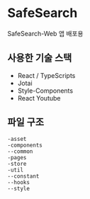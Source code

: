 # SafeSearch

SafeSearch-Web 앱 배포용

## 사용한 기술 스택

- React / TypeScripts
- Jotai
- Style-Components
- React Youtube

## 파일 구조

```
-asset
-components
--common
-pages
-store
-util
--constant
--hooks
--style
```
